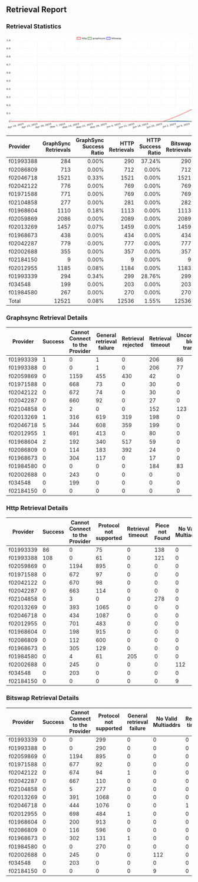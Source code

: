 ## Retrieval Report
### Retrieval Statistics
<img src="https://raw.githubusercontent.com/data-preservation-programs/filplus-checker-assets/main/filecoin-project/filecoin-plus-large-datasets/issues/1728/1689217362397.png"/>

| Provider  | GraphSync Retrievals | GraphSync Success Ratio | HTTP Retrievals | HTTP Success Ratio | Bitswap Retrievals | Bitswap Success Ratio |
| :-------- | -------------------: | ----------------------: | --------------: | -----------------: | -----------------: | --------------------: |
| f01993388 |                  284 |                   0.00% |             290 |             37.24% |                290 |                 0.00% |
| f02086809 |                  713 |                   0.00% |             712 |              0.00% |                712 |                 0.00% |
| f02046718 |                 1521 |                   0.33% |            1521 |              0.00% |               1521 |                 0.00% |
| f02042122 |                  776 |                   0.00% |             769 |              0.00% |                769 |                 0.00% |
| f01971588 |                  771 |                   0.00% |             769 |              0.00% |                769 |                 0.00% |
| f02104858 |                  277 |                   0.00% |             281 |              0.00% |                282 |                 0.00% |
| f01968604 |                 1110 |                   0.18% |            1113 |              0.00% |               1113 |                 0.00% |
| f02059869 |                 2086 |                   0.00% |            2089 |              0.00% |               2089 |                 0.00% |
| f02013269 |                 1457 |                   0.07% |            1459 |              0.00% |               1459 |                 0.00% |
| f01968673 |                  438 |                   0.00% |             434 |              0.00% |                434 |                 0.00% |
| f02042287 |                  779 |                   0.00% |             777 |              0.00% |                777 |                 0.00% |
| f02002688 |                  355 |                   0.00% |             357 |              0.00% |                357 |                 0.00% |
| f02184150 |                    9 |                   0.00% |               9 |              0.00% |                  9 |                 0.00% |
| f02012955 |                 1185 |                   0.08% |            1184 |              0.00% |               1183 |                 0.00% |
| f01993339 |                  294 |                   0.34% |             299 |             28.76% |                299 |                 0.00% |
| f034548   |                  199 |                   0.00% |             203 |              0.00% |                203 |                 0.00% |
| f01984580 |                  267 |                   0.00% |             270 |              0.00% |                270 |                 0.00% |
| Total     |                12521 |                   0.08% |           12536 |              1.55% |              12536 |                 0.00% |

### Graphsync Retrieval Details
| Provider  | Success | Cannot Connect to the Provider | General retrieval failure | Retrieval rejected | Retrieval timeout | Unconfirmed block transfer | No Valid Multiaddrs | Piece not Found |
| --------- | ------- | ------------------------------ | ------------------------- | ------------------ | ----------------- | -------------------------- | ------------------- | --------------- |
| f01993339 | 1       | 0                              | 1                         | 0                  | 206               | 86                         | 0                   | 0               |
| f01993388 | 0       | 0                              | 1                         | 0                  | 206               | 77                         | 0                   | 0               |
| f02059869 | 0       | 1159                           | 455                       | 430                | 42                | 0                          | 0                   | 0               |
| f01971588 | 0       | 668                            | 73                        | 0                  | 30                | 0                          | 0                   | 0               |
| f02042122 | 0       | 672                            | 74                        | 0                  | 30                | 0                          | 0                   | 0               |
| f02042287 | 0       | 660                            | 92                        | 0                  | 27                | 0                          | 0                   | 0               |
| f02104858 | 0       | 2                              | 0                         | 0                  | 152               | 123                        | 0                   | 0               |
| f02013269 | 1       | 316                            | 619                       | 319                | 198               | 0                          | 0                   | 4               |
| f02046718 | 5       | 344                            | 608                       | 359                | 199               | 0                          | 0                   | 6               |
| f02012955 | 1       | 691                            | 413                       | 0                  | 80                | 0                          | 0                   | 0               |
| f01968604 | 2       | 192                            | 340                       | 517                | 59                | 0                          | 0                   | 0               |
| f02086809 | 0       | 114                            | 183                       | 392                | 24                | 0                          | 0                   | 0               |
| f01968673 | 0       | 304                            | 117                       | 0                  | 17                | 0                          | 0                   | 0               |
| f01984580 | 0       | 0                              | 0                         | 0                  | 184               | 83                         | 0                   | 0               |
| f02002688 | 0       | 243                            | 0                         | 0                  | 0                 | 0                          | 112                 | 0               |
| f034548   | 0       | 199                            | 0                         | 0                  | 0                 | 0                          | 0                   | 0               |
| f02184150 | 0       | 0                              | 0                         | 0                  | 0                 | 0                          | 9                   | 0               |

### Http Retrieval Details
| Provider  | Success | Cannot Connect to the Provider | Protocol not supported | Retrieval timeout | Piece not Found | No Valid Multiaddrs | General retrieval failure |
| --------- | ------- | ------------------------------ | ---------------------- | ----------------- | --------------- | ------------------- | ------------------------- |
| f01993339 | 86      | 0                              | 75                     | 0                 | 138             | 0                   | 0                         |
| f01993388 | 108     | 0                              | 61                     | 0                 | 121             | 0                   | 0                         |
| f02059869 | 0       | 1194                           | 895                    | 0                 | 0               | 0                   | 0                         |
| f01971588 | 0       | 672                            | 97                     | 0                 | 0               | 0                   | 0                         |
| f02042122 | 0       | 670                            | 98                     | 0                 | 0               | 0                   | 1                         |
| f02042287 | 0       | 663                            | 114                    | 0                 | 0               | 0                   | 0                         |
| f02104858 | 0       | 3                              | 0                      | 0                 | 278             | 0                   | 0                         |
| f02013269 | 0       | 393                            | 1065                   | 0                 | 0               | 0                   | 1                         |
| f02046718 | 0       | 434                            | 1087                   | 0                 | 0               | 0                   | 0                         |
| f02012955 | 0       | 701                            | 483                    | 0                 | 0               | 0                   | 0                         |
| f01968604 | 0       | 198                            | 915                    | 0                 | 0               | 0                   | 0                         |
| f02086809 | 0       | 112                            | 600                    | 0                 | 0               | 0                   | 0                         |
| f01968673 | 0       | 305                            | 129                    | 0                 | 0               | 0                   | 0                         |
| f01984580 | 0       | 4                              | 61                     | 205               | 0               | 0                   | 0                         |
| f02002688 | 0       | 245                            | 0                      | 0                 | 0               | 112                 | 0                         |
| f034548   | 0       | 203                            | 0                      | 0                 | 0               | 0                   | 0                         |
| f02184150 | 0       | 0                              | 0                      | 0                 | 0               | 9                   | 0                         |

### Bitswap Retrieval Details
| Provider  | Success | Cannot Connect to the Provider | Protocol not supported | General retrieval failure | No Valid Multiaddrs | Retrieval timeout |
| --------- | ------- | ------------------------------ | ---------------------- | ------------------------- | ------------------- | ----------------- |
| f01993339 | 0       | 0                              | 299                    | 0                         | 0                   | 0                 |
| f01993388 | 0       | 0                              | 290                    | 0                         | 0                   | 0                 |
| f02059869 | 0       | 1194                           | 895                    | 0                         | 0                   | 0                 |
| f01971588 | 0       | 677                            | 92                     | 0                         | 0                   | 0                 |
| f02042122 | 0       | 674                            | 94                     | 1                         | 0                   | 0                 |
| f02042287 | 0       | 667                            | 110                    | 0                         | 0                   | 0                 |
| f02104858 | 0       | 5                              | 277                    | 0                         | 0                   | 0                 |
| f02013269 | 0       | 391                            | 1068                   | 0                         | 0                   | 0                 |
| f02046718 | 0       | 444                            | 1076                   | 0                         | 0                   | 1                 |
| f02012955 | 0       | 698                            | 484                    | 1                         | 0                   | 0                 |
| f01968604 | 0       | 200                            | 913                    | 0                         | 0                   | 0                 |
| f02086809 | 0       | 116                            | 596                    | 0                         | 0                   | 0                 |
| f01968673 | 0       | 302                            | 131                    | 1                         | 0                   | 0                 |
| f01984580 | 0       | 0                              | 270                    | 0                         | 0                   | 0                 |
| f02002688 | 0       | 245                            | 0                      | 0                         | 112                 | 0                 |
| f034548   | 0       | 203                            | 0                      | 0                         | 0                   | 0                 |
| f02184150 | 0       | 0                              | 0                      | 0                         | 9                   | 0                 |
